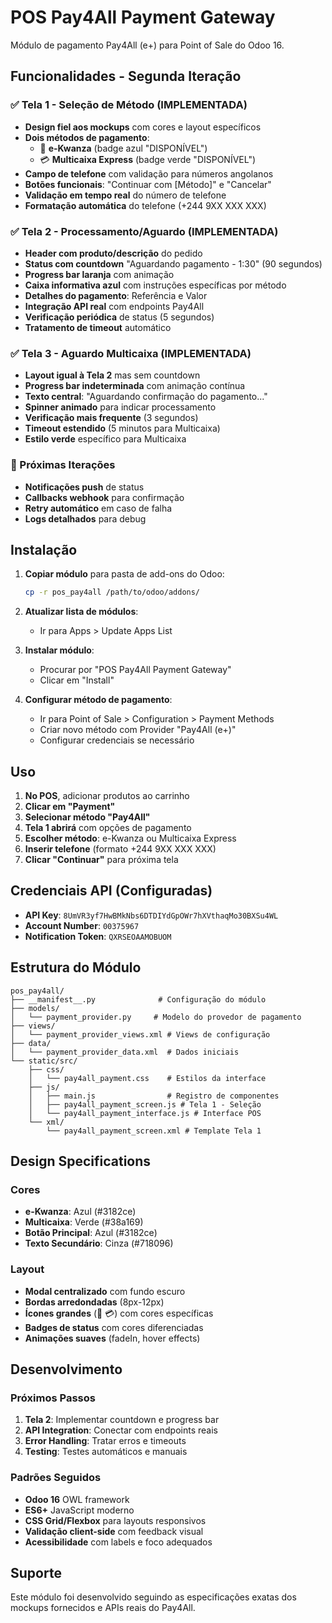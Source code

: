 # POS Pay4All Payment Gateway

Módulo de pagamento Pay4All (e+) para Point of Sale do Odoo 16.

## Funcionalidades - Segunda Iteração

### ✅ Tela 1 - Seleção de Método (IMPLEMENTADA)

- **Design fiel aos mockups** com cores e layout específicos
- **Dois métodos de pagamento**:
  - 📱 **e-Kwanza** (badge azul "DISPONÍVEL")
  - 💳 **Multicaixa Express** (badge verde "DISPONÍVEL")
- **Campo de telefone** com validação para números angolanos
- **Botões funcionais**: "Continuar com [Método]" e "Cancelar"
- **Validação em tempo real** do número de telefone
- **Formatação automática** do telefone (+244 9XX XXX XXX)

### ✅ Tela 2 - Processamento/Aguardo (IMPLEMENTADA)

- **Header com produto/descrição** do pedido
- **Status com countdown** "Aguardando pagamento - 1:30" (90 segundos)
- **Progress bar laranja** com animação
- **Caixa informativa azul** com instruções específicas por método
- **Detalhes do pagamento**: Referência e Valor
- **Integração API real** com endpoints Pay4All
- **Verificação periódica** de status (5 segundos)
- **Tratamento de timeout** automático

### ✅ Tela 3 - Aguardo Multicaixa (IMPLEMENTADA)

- **Layout igual à Tela 2** mas sem countdown
- **Progress bar indeterminada** com animação contínua
- **Texto central**: "Aguardando confirmação do pagamento..."
- **Spinner animado** para indicar processamento
- **Verificação mais frequente** (3 segundos)
- **Timeout estendido** (5 minutos para Multicaixa)
- **Estilo verde** específico para Multicaixa

### 🔄 Próximas Iterações

- **Notificações push** de status
- **Callbacks webhook** para confirmação
- **Retry automático** em caso de falha
- **Logs detalhados** para debug

## Instalação

1. **Copiar módulo** para pasta de add-ons do Odoo:
   ```bash
   cp -r pos_pay4all /path/to/odoo/addons/
   ```

2. **Atualizar lista de módulos**:
   - Ir para Apps > Update Apps List

3. **Instalar módulo**:
   - Procurar por "POS Pay4All Payment Gateway"
   - Clicar em "Install"

4. **Configurar método de pagamento**:
   - Ir para Point of Sale > Configuration > Payment Methods
   - Criar novo método com Provider "Pay4All (e+)"
   - Configurar credenciais se necessário

## Uso

1. **No POS**, adicionar produtos ao carrinho
2. **Clicar em "Payment"**
3. **Selecionar método "Pay4All"**
4. **Tela 1 abrirá** com opções de pagamento
5. **Escolher método**: e-Kwanza ou Multicaixa Express
6. **Inserir telefone** (formato +244 9XX XXX XXX)
7. **Clicar "Continuar"** para próxima tela

## Credenciais API (Configuradas)

- **API Key**: `8UmVR3yf7HwBMkNbs6DTDIYdGpOWr7hXVthaqMo30BXSu4WL`
- **Account Number**: `00375967`
- **Notification Token**: `QXRSEOAAMOBUOM`

## Estrutura do Módulo

```
pos_pay4all/
├── __manifest__.py              # Configuração do módulo
├── models/
│   └── payment_provider.py     # Modelo do provedor de pagamento
├── views/
│   └── payment_provider_views.xml # Views de configuração
├── data/
│   └── payment_provider_data.xml  # Dados iniciais
└── static/src/
    ├── css/
    │   └── pay4all_payment.css    # Estilos da interface
    ├── js/
    │   ├── main.js                # Registro de componentes
    │   ├── pay4all_payment_screen.js # Tela 1 - Seleção
    │   └── pay4all_payment_interface.js # Interface POS
    └── xml/
        └── pay4all_payment_screen.xml # Template Tela 1
```

## Design Specifications

### Cores
- **e-Kwanza**: Azul (#3182ce)
- **Multicaixa**: Verde (#38a169)
- **Botão Principal**: Azul (#3182ce)
- **Texto Secundário**: Cinza (#718096)

### Layout
- **Modal centralizado** com fundo escuro
- **Bordas arredondadas** (8px-12px)
- **Ícones grandes** (📱 💳) com cores específicas
- **Badges de status** com cores diferenciadas
- **Animações suaves** (fadeIn, hover effects)

## Desenvolvimento

### Próximos Passos
1. **Tela 2**: Implementar countdown e progress bar
2. **API Integration**: Conectar com endpoints reais
3. **Error Handling**: Tratar erros e timeouts
4. **Testing**: Testes automáticos e manuais

### Padrões Seguidos
- **Odoo 16** OWL framework
- **ES6+** JavaScript moderno
- **CSS Grid/Flexbox** para layouts responsivos
- **Validação client-side** com feedback visual
- **Acessibilidade** com labels e foco adequados

## Suporte

Este módulo foi desenvolvido seguindo as especificações exatas dos mockups fornecidos e APIs reais do Pay4All.
